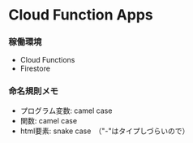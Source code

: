 
# Cloud Function Apps

### 稼働環境

- Cloud Functions
- Firestore

### 命名規則メモ

- プログラム変数: camel case
- 関数: camel case
- html要素: snake case　（"-"はタイプしづらいので）
